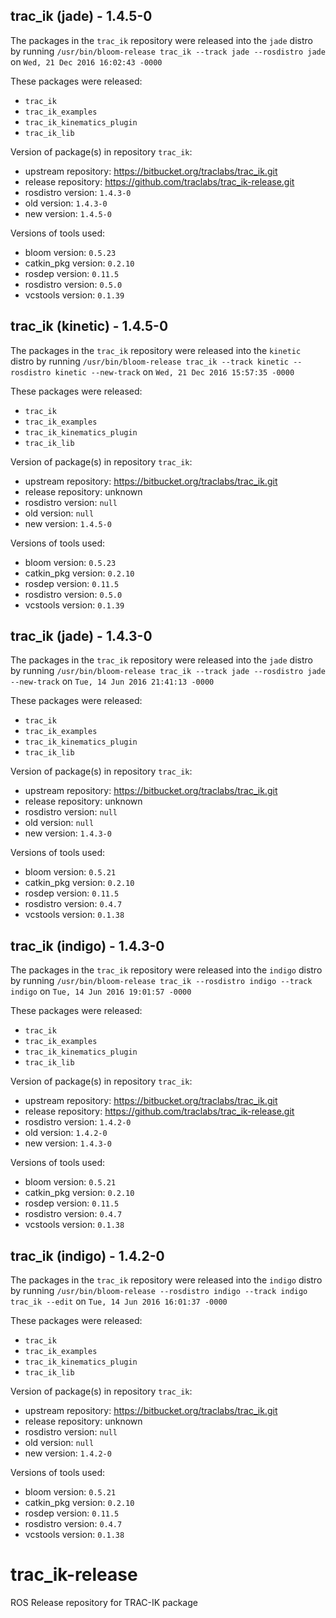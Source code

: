 ## trac_ik (jade) - 1.4.5-0

The packages in the `trac_ik` repository were released into the `jade` distro by running `/usr/bin/bloom-release trac_ik --track jade --rosdistro jade` on `Wed, 21 Dec 2016 16:02:43 -0000`

These packages were released:
- `trac_ik`
- `trac_ik_examples`
- `trac_ik_kinematics_plugin`
- `trac_ik_lib`

Version of package(s) in repository `trac_ik`:

- upstream repository: https://bitbucket.org/traclabs/trac_ik.git
- release repository: https://github.com/traclabs/trac_ik-release.git
- rosdistro version: `1.4.3-0`
- old version: `1.4.3-0`
- new version: `1.4.5-0`

Versions of tools used:

- bloom version: `0.5.23`
- catkin_pkg version: `0.2.10`
- rosdep version: `0.11.5`
- rosdistro version: `0.5.0`
- vcstools version: `0.1.39`


## trac_ik (kinetic) - 1.4.5-0

The packages in the `trac_ik` repository were released into the `kinetic` distro by running `/usr/bin/bloom-release trac_ik --track kinetic --rosdistro kinetic --new-track` on `Wed, 21 Dec 2016 15:57:35 -0000`

These packages were released:
- `trac_ik`
- `trac_ik_examples`
- `trac_ik_kinematics_plugin`
- `trac_ik_lib`

Version of package(s) in repository `trac_ik`:

- upstream repository: https://bitbucket.org/traclabs/trac_ik.git
- release repository: unknown
- rosdistro version: `null`
- old version: `null`
- new version: `1.4.5-0`

Versions of tools used:

- bloom version: `0.5.23`
- catkin_pkg version: `0.2.10`
- rosdep version: `0.11.5`
- rosdistro version: `0.5.0`
- vcstools version: `0.1.39`


## trac_ik (jade) - 1.4.3-0

The packages in the `trac_ik` repository were released into the `jade` distro by running `/usr/bin/bloom-release trac_ik --track jade --rosdistro jade --new-track` on `Tue, 14 Jun 2016 21:41:13 -0000`

These packages were released:
- `trac_ik`
- `trac_ik_examples`
- `trac_ik_kinematics_plugin`
- `trac_ik_lib`

Version of package(s) in repository `trac_ik`:

- upstream repository: https://bitbucket.org/traclabs/trac_ik.git
- release repository: unknown
- rosdistro version: `null`
- old version: `null`
- new version: `1.4.3-0`

Versions of tools used:

- bloom version: `0.5.21`
- catkin_pkg version: `0.2.10`
- rosdep version: `0.11.5`
- rosdistro version: `0.4.7`
- vcstools version: `0.1.38`


## trac_ik (indigo) - 1.4.3-0

The packages in the `trac_ik` repository were released into the `indigo` distro by running `/usr/bin/bloom-release trac_ik --rosdistro indigo --track indigo` on `Tue, 14 Jun 2016 19:01:57 -0000`

These packages were released:
- `trac_ik`
- `trac_ik_examples`
- `trac_ik_kinematics_plugin`
- `trac_ik_lib`

Version of package(s) in repository `trac_ik`:

- upstream repository: https://bitbucket.org/traclabs/trac_ik.git
- release repository: https://github.com/traclabs/trac_ik-release.git
- rosdistro version: `1.4.2-0`
- old version: `1.4.2-0`
- new version: `1.4.3-0`

Versions of tools used:

- bloom version: `0.5.21`
- catkin_pkg version: `0.2.10`
- rosdep version: `0.11.5`
- rosdistro version: `0.4.7`
- vcstools version: `0.1.38`


## trac_ik (indigo) - 1.4.2-0

The packages in the `trac_ik` repository were released into the `indigo` distro by running `/usr/bin/bloom-release --rosdistro indigo --track indigo trac_ik --edit` on `Tue, 14 Jun 2016 16:01:37 -0000`

These packages were released:
- `trac_ik`
- `trac_ik_examples`
- `trac_ik_kinematics_plugin`
- `trac_ik_lib`

Version of package(s) in repository `trac_ik`:

- upstream repository: https://bitbucket.org/traclabs/trac_ik.git
- release repository: unknown
- rosdistro version: `null`
- old version: `null`
- new version: `1.4.2-0`

Versions of tools used:

- bloom version: `0.5.21`
- catkin_pkg version: `0.2.10`
- rosdep version: `0.11.5`
- rosdistro version: `0.4.7`
- vcstools version: `0.1.38`


# trac_ik-release
ROS Release repository for TRAC-IK package
